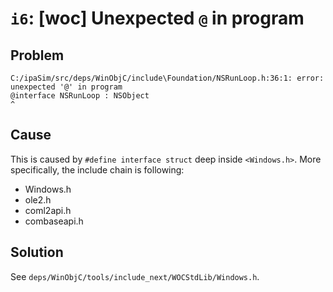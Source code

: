 # `i6`: [woc] Unexpected `@` in program

## Problem

```
C:/ipaSim/src/deps/WinObjC/include\Foundation/NSRunLoop.h:36:1: error: unexpected '@' in program
@interface NSRunLoop : NSObject
^
```

## Cause

This is caused by `#define interface struct` deep inside `<Windows.h>`. More
specifically, the include chain is following:

- Windows.h
- ole2.h
- coml2api.h
- combaseapi.h

## Solution

See `deps/WinObjC/tools/include_next/WOCStdLib/Windows.h`.

